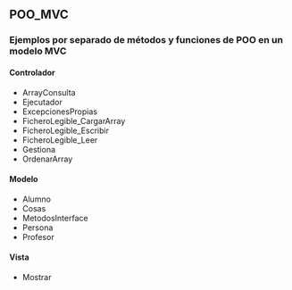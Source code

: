 ## POO_MVC
### Ejemplos por separado de métodos y funciones de POO en un modelo MVC
#### Controlador 
- ArrayConsulta
- Ejecutador
- ExcepcionesPropias
- FicheroLegible_CargarArray
- FicheroLegible_Escribir
- FicheroLegible_Leer
- Gestiona
- OrdenarArray
#### Modelo
- Alumno
- Cosas
- MetodosInterface
- Persona
- Profesor
#### Vista
- Mostrar
